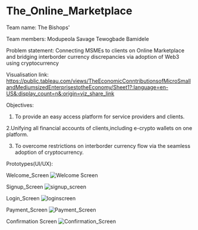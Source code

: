 # The_Online_Marketplace

Team name: The Bishops'

Team members: 
Modupeola Savage
Tewogbade Bamidele

Problem statement: Connecting MSMEs to clients on Online Marketplace and bridging interborder  currency discrepancies via adoption of Web3 using cryptocurrency

Visualisation link: https://public.tableau.com/views/TheEconomicConntributionsofMicroSmallandMediumsizedEnterprisestotheEconomy/Sheet1?:language=en-US&:display_count=n&:origin=viz_share_link

Objectives:
1. To provide an easy access platform for service providers and clients.

2.Unifying all financial accounts of clients,including e-crypto wallets on one platform. 

3. To overcome restrictions on interborder currency flow via the seamless adoption of cryptocurrency.

Prototypes(UI/UX): 

Welcome_Screen
![Welcome Screen](https://user-images.githubusercontent.com/81900836/145800208-41c5e0cc-0c6d-4e67-ba86-e8a6d1e88ad9.png)

Signup_Screen
![signup_screen](https://user-images.githubusercontent.com/81900836/145800487-ef11326a-2bb8-49c6-aeb5-9a1b5b66b956.png)

Login_Screen
![loginscreen](https://user-images.githubusercontent.com/81900836/145800514-6dd2e507-1f18-47ed-ac3d-ae0d93f19b0c.png)

Payment_Screen
![Payment_Screen](https://user-images.githubusercontent.com/81900836/145800546-24f26cde-2265-44dc-8530-ad6a62797250.png)

Confirmation Screen
![Confirmation_Screen](https://user-images.githubusercontent.com/81900836/145800574-4ec9cbde-af84-4d6f-b424-7b2ae513a900.png)


